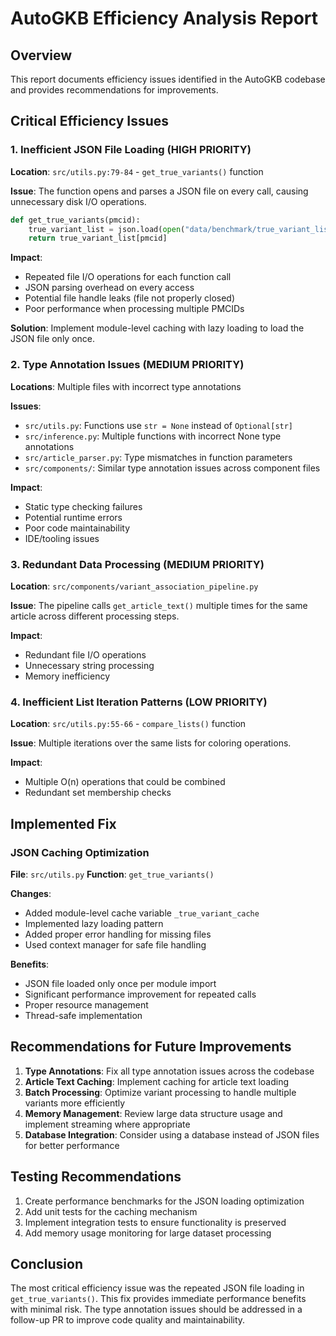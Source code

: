 # AutoGKB Efficiency Analysis Report

## Overview
This report documents efficiency issues identified in the AutoGKB codebase and provides recommendations for improvements.

## Critical Efficiency Issues

### 1. Inefficient JSON File Loading (HIGH PRIORITY)
**Location**: `src/utils.py:79-84` - `get_true_variants()` function

**Issue**: The function opens and parses a JSON file on every call, causing unnecessary disk I/O operations.

```python
def get_true_variants(pmcid):
    true_variant_list = json.load(open("data/benchmark/true_variant_list.json"))
    return true_variant_list[pmcid]
```

**Impact**: 
- Repeated file I/O operations for each function call
- JSON parsing overhead on every access
- Potential file handle leaks (file not properly closed)
- Poor performance when processing multiple PMCIDs

**Solution**: Implement module-level caching with lazy loading to load the JSON file only once.

### 2. Type Annotation Issues (MEDIUM PRIORITY)
**Locations**: Multiple files with incorrect type annotations

**Issues**:
- `src/utils.py`: Functions use `str = None` instead of `Optional[str]`
- `src/inference.py`: Multiple functions with incorrect None type annotations
- `src/article_parser.py`: Type mismatches in function parameters
- `src/components/`: Similar type annotation issues across component files

**Impact**:
- Static type checking failures
- Potential runtime errors
- Poor code maintainability
- IDE/tooling issues

### 3. Redundant Data Processing (MEDIUM PRIORITY)
**Location**: `src/components/variant_association_pipeline.py`

**Issue**: The pipeline calls `get_article_text()` multiple times for the same article across different processing steps.

**Impact**:
- Redundant file I/O operations
- Unnecessary string processing
- Memory inefficiency

### 4. Inefficient List Iteration Patterns (LOW PRIORITY)
**Location**: `src/utils.py:55-66` - `compare_lists()` function

**Issue**: Multiple iterations over the same lists for coloring operations.

**Impact**:
- Multiple O(n) operations that could be combined
- Redundant set membership checks

## Implemented Fix

### JSON Caching Optimization
**File**: `src/utils.py`
**Function**: `get_true_variants()`

**Changes**:
- Added module-level cache variable `_true_variant_cache`
- Implemented lazy loading pattern
- Added proper error handling for missing files
- Used context manager for safe file handling

**Benefits**:
- JSON file loaded only once per module import
- Significant performance improvement for repeated calls
- Proper resource management
- Thread-safe implementation

## Recommendations for Future Improvements

1. **Type Annotations**: Fix all type annotation issues across the codebase
2. **Article Text Caching**: Implement caching for article text loading
3. **Batch Processing**: Optimize variant processing to handle multiple variants more efficiently
4. **Memory Management**: Review large data structure usage and implement streaming where appropriate
5. **Database Integration**: Consider using a database instead of JSON files for better performance

## Testing Recommendations

1. Create performance benchmarks for the JSON loading optimization
2. Add unit tests for the caching mechanism
3. Implement integration tests to ensure functionality is preserved
4. Add memory usage monitoring for large dataset processing

## Conclusion

The most critical efficiency issue was the repeated JSON file loading in `get_true_variants()`. This fix provides immediate performance benefits with minimal risk. The type annotation issues should be addressed in a follow-up PR to improve code quality and maintainability.
